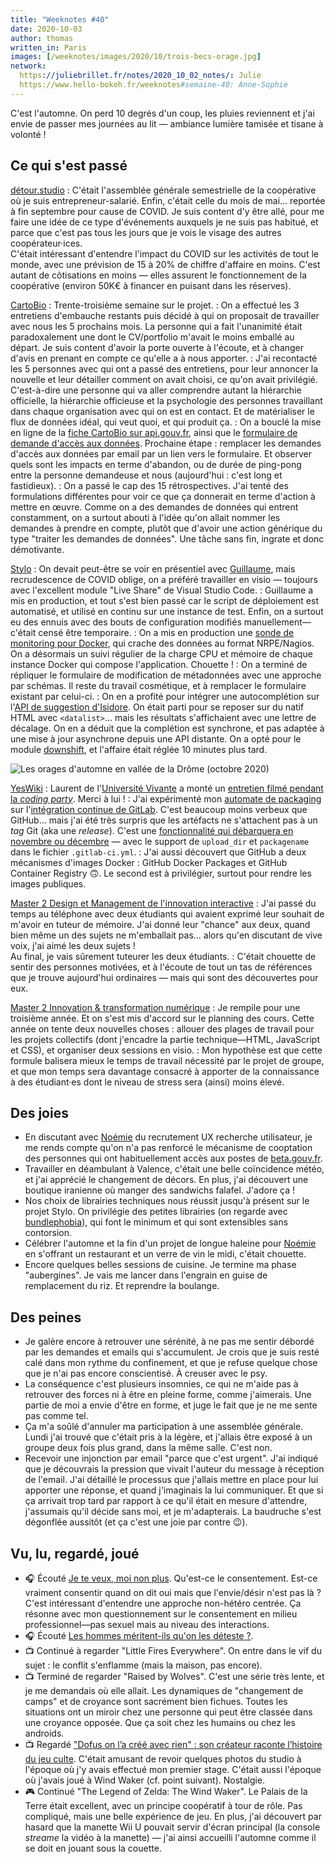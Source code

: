 ```yaml
---
title: "Weeknotes #40"
date: 2020-10-03
author: thomas
written_in: Paris
images: [/weeknotes/images/2020/10/trois-becs-orage.jpg]
network:
  https://juliebrillet.fr/notes/2020_10_02_notes/: Julie
  https://www.hello-bokeh.fr/weeknotes#semaine-40: Anne-Sophie
---
```


C'est l'automne. On perd 10 degrés d'un coup, les pluies reviennent et j'ai envie de passer mes journées au lit — ambiance lumière tamisée et tisane à volonté !

<!--more-->

## Ce qui s'est passé

[détour.studio]
: C'était l'assemblée générale semestrielle de la coopérative où je suis entrepreneur-salarié. Enfin, c'était celle du mois de mai… reportée à fin septembre pour cause de COVID. Je suis content d'y être allé, pour me faire une idée de ce type d'événements auxquels je ne suis pas habitué, et parce que c'est pas tous les jours que je vois le visage des autres coopérateur·ices.<br>
C'était intéressant d'entendre l'impact du COVID sur les activités de tout le monde, avec une prévision de 15 à 20% de chiffre d'affaire en moins. C'est autant de côtisations en moins — elles assurent le fonctionnement de la coopérative (environ 50K€ à financer en puisant dans les réserves).

[CartoBio]
: Trente-troisième semaine sur le projet.
: On a effectué les 3 entretiens d'embauche restants puis décidé à qui on proposait de travailler avec nous les 5 prochains mois. La personne qui a fait l'unanimité était paradoxalement une dont le CV/portfolio m'avait le moins emballé au départ. Je suis content d'avoir la porte ouverte à l'écoute, et à changer d'avis en prenant en compte ce qu'elle a à nous apporter.
: J'ai recontacté les 5 personnes avec qui ont a passé des entretiens, pour leur annoncer la nouvelle et leur détailler comment on avait choisi, ce qu'on avait privilégié. C'est-à-dire une personne qui va aller comprendre autant la hiérarchie officielle, la hiérarchie officieuse et la psychologie des personnes travaillant dans chaque organisation avec qui on est en contact. Et de matérialiser le flux de données idéal, qui veut quoi, et qui produit ça.
: On a bouclé la mise en ligne de la [fiche CartoBio sur api.gouv.fr](https://api.gouv.fr/les-api/api_cartobio_territoires), ainsi que le [formulaire de demande d'accès aux données](https://signup.api.gouv.fr/cartobio). Prochaine étape : remplacer les demandes d'accès aux données par email par un lien vers le formulaire. Et observer quels sont les impacts en terme d'abandon, ou de durée de ping-pong entre la personne demandeuse et nous (aujourd'hui : c'est long et fastidieux).
: On a passé le cap des 15 rétrospectives. J'ai tenté des formulations différentes pour voir ce que ça donnerait en terme d'action à mettre en œuvre. Comme on a des demandes de données qui entrent constamment, on a surtout abouti à l'idée qu'on allait nommer les demandes à prendre en compte, plutôt que d'avoir une action générique du type "traiter les demandes de données". Une tâche sans fin, ingrate et donc démotivante.

[Stylo]
: On devait peut-être se voir en présentiel avec [Guillaume], mais recrudescence de COVID oblige, on a préféré travailler en visio — toujours avec l'excellent module "Live Share" de Visual Studio Code.
: Guillaume a mis en production, et tout s'est bien passé car le script de déploiement est automatisé, et utilisé en continu sur une instance de test. Enfin, on a surtout eu des ennuis avec des bouts de configuration modifiés manuellement—c'était censé être temporaire.
: On a mis en production une [sonde de monitoring pour Docker](https://github.com/timdaman/check_docker), qui crache des données au format NRPE/Nagios. On a désormais un suivi régulier de la charge CPU et mémoire de chaque instance Docker qui compose l'application. Chouette !
: On a terminé de répliquer le formulaire de modification de métadonnées avec une approche par schémas. Il reste du travail cosmétique, et à remplacer le formulaire existant par celui-ci.
: On en a profité pour intégrer une autocomplétion sur l'[API de suggestion d'Isidore](https://isidore.science/api). On était parti pour se reposer sur du natif HTML avec `<datalist>`… mais les résultats s'affichaient avec une lettre de décalage. On en a déduit que la complétion est synchrone, et pas adaptée à une mise à jour asynchrone depuis une API distante. On a opté pour le module [downshift](https://www.npmjs.com/package/downshift), et l'affaire était réglée 10 minutes plus tard.

![](/weeknotes/images/2020/10/trois-becs-orage.jpg "Les orages d'automne en vallée de la Drôme (octobre 2020)")

[YesWiki]
: Laurent de l'[Université Vivante](https://www.universite-vivante.org/) a monté un [entretien filmé pendant la _coding party_](https://www.youtube.com/watch?v=4nPZpCATqkg). Merci à lui !
: J'ai expérimenté mon [automate de packaging](https://github.com/thom4parisot/yeswiki-build-repo/tree/feature/action) sur l'[intégration continue de GitLab](https://gitlab.com/oncletom/yeswiki-extension-test/-/blob/master/.gitlab-ci.yml). C'est beaucoup moins verbeux que GitHub… mais j'ai été très surpris que les artéfacts ne s'attachent pas à un _tag_ Git (aka une _release_). C'est une [fonctionnalité qui débarquera en novembre ou décembre](https://gitlab.com/gitlab-org/gitlab/-/issues/255271) — avec le support de `upload_dir` et `packagename` dans le fichier `.gitlab-ci.yml`.
: J'ai aussi découvert que GitHub a deux mécanismes d'images Docker : GitHub Docker Packages et GitHub Container Registry 🙃. Le second est à privilégier, surtout pour rendre les images publiques.

[Master 2 Design et Management de l'innovation interactive]
: J'ai passé du temps au téléphone avec deux étudiants qui avaient exprimé leur souhait de m'avoir en tuteur de mémoire. J'ai donné leur "chance" aux deux, quand bien même un des sujets ne m'emballait pas… alors qu'en discutant de vive voix, j'ai aimé les deux sujets !<br>
Au final, je vais sûrement tuteurer les deux étudiants.
: C'était chouette de sentir des personnes motivées, et à l'écoute de tout un tas de références que je trouve aujourd'hui ordinaires — mais qui sont des découvertes pour eux.

[Master 2 Innovation & transformation numérique]
: Je rempile pour une troisième année. Et on s'est mis d'accord sur le planning des cours. Cette année on tente deux nouvelles choses : allouer des plages de travail pour les projets collectifs (dont j'encadre la partie technique—HTML, JavaScript et CSS), et organiser deux sessions en visio.
: Mon hypothèse est que cette formule balisera mieux le temps de travail nécessité par le projet de groupe, et que mon temps sera davantage consacré à apporter de la connaissance à des étudiant·es dont le niveau de stress sera (ainsi) moins élevé.

## Des joies

- En discutant avec [Noémie] du recrutement UX recherche utilisateur, je me rends compte qu'on n'a pas renforcé le mécanisme de cooptation des personnes qui ont habituellement accès aux postes de [beta.gouv.fr](https://beta.gouv.fr/recrutement/).
- Travailler en déambulant à Valence, c'était une belle coïncidence météo, et j'ai apprécié le changement de décors. En plus, j'ai découvert une boutique iranienne où manger des sandwichs falafel. J'adore ça !
- Nos choix de librairies techniques nous réussit jusqu'à présent sur le projet Stylo. On privilégie des petites librairies (on regarde avec [bundlephobia](https://bundlephobia.com/)), qui font le minimum et qui sont extensibles sans contorsion.
- Célébrer l'automne et la fin d'un projet de longue haleine pour [Noémie] en s'offrant un restaurant et un verre de vin le midi, c'était chouette.
- Encore quelques belles sessions de cuisine. Je termine ma phase "aubergines". Je vais me lancer dans l'engrain en guise de remplacement du riz. Et reprendre la boulange.

## Des peines

- Je galère encore à retrouver une sérénité, à ne pas me sentir débordé par les demandes et emails qui s'accumulent. Je crois que je suis resté calé dans mon rythme du confinement, et que je refuse quelque chose que je n'ai pas encore conscientisé. À creuser avec le psy.
- La conséquence c'est plusieurs insomnies, ce qui ne m'aide pas à retrouver des forces ni à être en pleine forme, comme j'aimerais. Une partie de moi a envie d'être en forme, et juge le fait que je ne me sente pas comme tel.
- Ça m'a soûlé d'annuler ma participation à une assemblée générale. Lundi j'ai trouvé que c'était pris à la légère, et j'allais être exposé à un groupe deux fois plus grand, dans la même salle. C'est non.
- Recevoir une injonction par email "parce que c'est urgent". J'ai indiqué que je découvrais la pression que vivait l'auteur du message à réception de l'email. J'ai détaillé le processus que j'allais mettre en place pour lui apporter une réponse, et quand j'imaginais la lui communiquer. Et que si ça arrivait trop tard par rapport à ce qu'il était en mesure d'attendre, j'assumais qu'il décide sans moi, et je m'adapterais. La baudruche s'est dégonflée aussitôt (et ça c'est une joie par contre 😉).

## Vu, lu, regardé, joué

- 🎧 Écouté [Je te veux, moi non plus](https://www.binge.audio/podcast/camille/je-te-veux-moi-non-plus). Qu'est-ce le consentement. Est-ce vraiment consentir quand on dit oui mais que l'envie/désir n'est pas là ? C'est intéressant d'entendre une approche non-hétéro centrée. Ça résonne avec mon questionnement sur le consentement en milieu professionnel—pas sexuel mais au niveau des interactions.
- 🎧 Écouté [Les hommes méritent-ils qu'on les déteste ?](http://www.slate.fr/podcast/194582/les-hommes-meritent-ils-quon-les-deteste-mansplaining-44).
- 📺 Continué à regarder "Little Fires Everywhere". On entre dans le vif du sujet : le conflit s'enflamme (mais la maison, pas encore).
- 📺 Terminé de regarder "Raised by Wolves". C'est une série très lente, et je me demandais où elle allait. Les dynamiques de "changement de camps" et de croyance sont sacrément bien fichues. Toutes les situations ont un miroir chez une personne qui peut être classée dans une croyance opposée. Que ça soit chez les humains ou chez les androids.
- 📺 Regardé ["Dofus on l’a créé avec rien" : son créateur raconte l’histoire du jeu culte](https://www.youtube.com/watch?v=KKbyv05FeNE). C'était amusant de revoir quelques photos du studio à l'époque où j'y avais effectué mon premier stage. C'était aussi l'époque où j'avais joué à Wind Waker (cf. point suivant). Nostalgie.
- 🎮 Continué "The Legend of Zelda: The Wind Waker". Le Palais de la Terre était excellent, avec un principe coopératif à tour de rôle. Pas compliqué, mais une belle expérience de jeu. En plus, j'ai découvert par hasard que la manette Wii U pouvait servir d'écran principal (la console _streame_ la vidéo à la manette) — j'ai ainsi accueilli l'automne comme il se doit en jouant sous la couette.

[détour.studio]: /
[Stylo]: https://github.com/EcrituresNumeriques/stylo
[CartoBio]: https://cartobio.org/
[Usine Vivante]: https://www.usinevivante.org
[Revue Hybrid]: https://www.puv-editions.fr/collections/hybrid.html
[Master 2 Design et Management de l'Innovation Interactive]: https://www.gobelins.fr/formation/mdi-design-et-management-de-l-innovation-interactive-cycle-2-lead-technique-ou-lead
[Master 2 Innovation & transformation numérique]: https://www.sciencespo.fr/ecole-management-innovation/fr/formations/innovation-transformation-numerique.html
[paged.js]: https://www.pagedjs.org/
[YesWiki]: https://yeswiki.net/

[Noémie]: https://noemiegirard.co
[Anne-Sophie]: https://hello-bokeh.fr
[Guillaume]: https://www.yuzutech.fr/
[Claire]: https://www.lassembleuse.fr/
[Antoine]: https://www.quaternum.net/
[Alexandre]: https://apollonet.fr/
